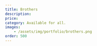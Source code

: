 ```yaml
---
title: Brothers
description:
price: 
category: Available for all.
images: 
    - /assets/img/portfolio/brothers.png
order: 500
---
```

